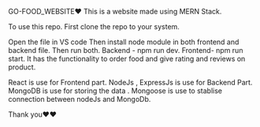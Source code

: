 GO-FOOD_WEBSITE❤️ This is a website made using MERN Stack.

To use this repo. First clone the repo to your system.

Open the file in VS code
Then install node module in both frontend and backend file.
Then run both. Backend - npm run dev. Frontend- npm run start.
It has the functionality to order food and give rating and reviews on product.


React is use for Frontend part.
NodeJs , ExpressJs is use for Backend Part.
MongoDB is use for storing the data .
Mongoose is use to stablise connection between nodeJs and MongoDb.


Thank you❤️❤️


